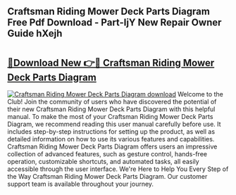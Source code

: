 ## Craftsman Riding Mower Deck Parts Diagram Free Pdf Download - Part-IjY New Repair Owner Guide hXejh

# <h2><a href="http://dfltt68.blite.top/?on=Craftsman+Riding+Mower+Deck+Parts+Diagram">🔗Download New 👉🔴 Craftsman Riding Mower Deck Parts Diagram</a></h2>

[![Craftsman Riding Mower Deck Parts Diagram download](https://i.imgur.com/lujVjoI.png)](http://dfltt68.blite.top/?on=Craftsman+Riding+Mower+Deck+Parts+Diagram)
Welcome to the Club! Join the community of users who have discovered the potential of their new Craftsman Riding Mower Deck Parts Diagram with this helpful manual. To make the most of your Craftsman Riding Mower Deck Parts Diagram, we recommend reading this user manual carefully before use. It includes step-by-step instructions for setting up the product, as well as detailed information on how to use its various features and capabilities. Craftsman Riding Mower Deck Parts Diagram offers users an impressive collection of advanced features, such as gesture control, hands-free operation, customizable shortcuts, and automated tasks, all easily accessible through the user interface. We're Here to Help You Every Step of the Way Craftsman Riding Mower Deck Parts Diagram. Our customer support team is available throughout your journey.
